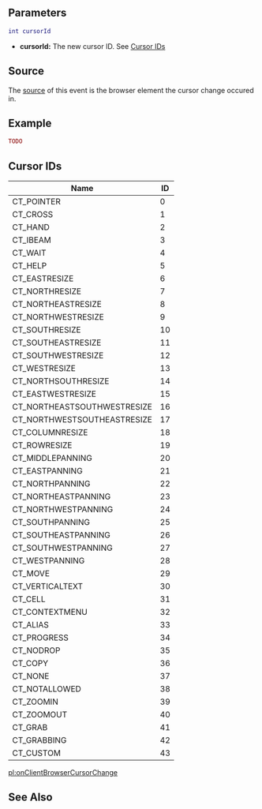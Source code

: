 Parameters
----------

``` lua
int cursorId
```

-   **cursorId:** The new cursor ID. See [Cursor IDs](/docs/#cursor_ids.md "wikilink")

Source
------

The [source](/docs/event_system#event_source.md "wikilink") of this event is the browser element the cursor change occured in.

Example
-------

``` lua
TODO
```

Cursor IDs
----------

| Name                         | ID  |
|------------------------------|-----|
| CT\_POINTER                  | 0   |
| CT\_CROSS                    | 1   |
| CT\_HAND                     | 2   |
| CT\_IBEAM                    | 3   |
| CT\_WAIT                     | 4   |
| CT\_HELP                     | 5   |
| CT\_EASTRESIZE               | 6   |
| CT\_NORTHRESIZE              | 7   |
| CT\_NORTHEASTRESIZE          | 8   |
| CT\_NORTHWESTRESIZE          | 9   |
| CT\_SOUTHRESIZE              | 10  |
| CT\_SOUTHEASTRESIZE          | 11  |
| CT\_SOUTHWESTRESIZE          | 12  |
| CT\_WESTRESIZE               | 13  |
| CT\_NORTHSOUTHRESIZE         | 14  |
| CT\_EASTWESTRESIZE           | 15  |
| CT\_NORTHEASTSOUTHWESTRESIZE | 16  |
| CT\_NORTHWESTSOUTHEASTRESIZE | 17  |
| CT\_COLUMNRESIZE             | 18  |
| CT\_ROWRESIZE                | 19  |
| CT\_MIDDLEPANNING            | 20  |
| CT\_EASTPANNING              | 21  |
| CT\_NORTHPANNING             | 22  |
| CT\_NORTHEASTPANNING         | 23  |
| CT\_NORTHWESTPANNING         | 24  |
| CT\_SOUTHPANNING             | 25  |
| CT\_SOUTHEASTPANNING         | 26  |
| CT\_SOUTHWESTPANNING         | 27  |
| CT\_WESTPANNING              | 28  |
| CT\_MOVE                     | 29  |
| CT\_VERTICALTEXT             | 30  |
| CT\_CELL                     | 31  |
| CT\_CONTEXTMENU              | 32  |
| CT\_ALIAS                    | 33  |
| CT\_PROGRESS                 | 34  |
| CT\_NODROP                   | 35  |
| CT\_COPY                     | 36  |
| CT\_NONE                     | 37  |
| CT\_NOTALLOWED               | 38  |
| CT\_ZOOMIN                   | 39  |
| CT\_ZOOMOUT                  | 40  |
| CT\_GRAB                     | 41  |
| CT\_GRABBING                 | 42  |
| CT\_CUSTOM                   | 43  |

[pl:onClientBrowserCursorChange](/docs/pl:onclientbrowsercursorchange.md "wikilink")

See Also
--------
